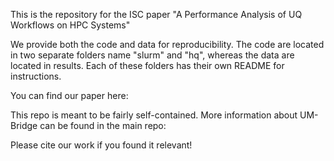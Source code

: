 This is the repository for the ISC paper "A Performance Analysis of UQ Workflows on HPC Systems"

We provide both the code and data for reproducibility. The code are located in two separate folders name "slurm" and "hq", whereas the data are located in results. Each of these folders has their own README for instructions.

You can find our paper here: 

This repo is meant to be fairly self-contained. More information about UM-Bridge can be found in the main repo:

Please cite our work if you found it relevant!
